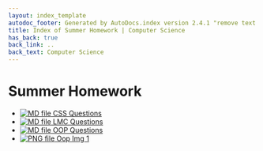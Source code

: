 ```yaml
---
layout: index_template
autodoc_footer: Generated by AutoDocs.index version 2.4.1 "remove text backlinks in index files" ⓒ Starwort, 2020
title: Index of Summer Homework | Computer Science
has_back: true
back_link: ..
back_text: Computer Science
---
```


# **Summer Homework**

- [![MD file](https://img.icons8.com/windows/512/03dac6/regular-document.png) CSS Questions](./CSS_Questions.html)
- [![MD file](https://img.icons8.com/windows/512/03dac6/regular-document.png) LMC Questions](./LMC_Questions.html)
- [![MD file](https://img.icons8.com/windows/512/03dac6/regular-document.png) OOP Questions](./OOP_Questions.html)
- [![PNG file](https://img.icons8.com/windows/512/03dac6/image-document.png) Oop Img 1](./oop_img_1.png)
